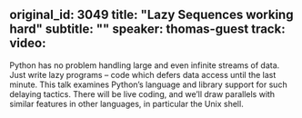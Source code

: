 original_id: 3049
title: "Lazy Sequences working hard"
subtitle: ""
speaker: thomas-guest
track: 
video:
---
Python has no problem handling large and even infinite streams of data. Just write lazy programs – code which defers data access until the last minute. This talk examines Python’s language and library support for such delaying tactics. There will be live coding, and we’ll draw parallels with similar features in other languages, in particular the Unix shell.